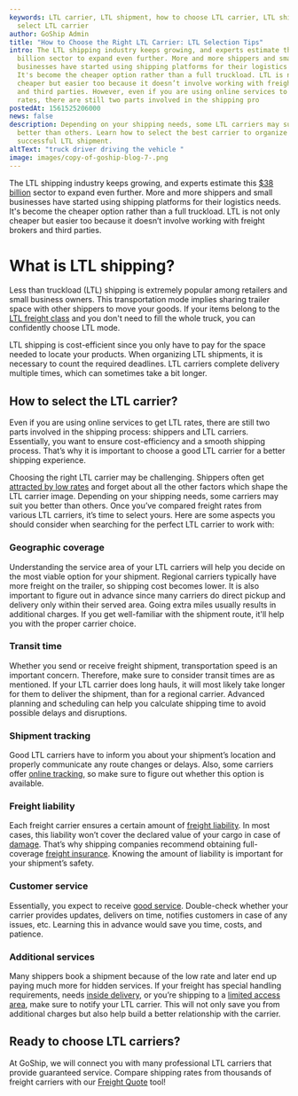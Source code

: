 ```yaml
---
keywords: LTL carrier, LTL shipment, how to choose LTL carrier, LTL shipping,
  select LTL carrier
author: GoShip Admin
title: "How to Choose the Right LTL Carrier: LTL Selection Tips"
intro: The LTL shipping industry keeps growing, and experts estimate the $38
  billion sector to expand even further. More and more shippers and small
  businesses have started using shipping platforms for their logistics needs.
  It's become the cheaper option rather than a full truckload. LTL is not only
  cheaper but easier too because it doesn’t involve working with freight brokers
  and third parties. However, even if you are using online services to get LTL
  rates, there are still two parts involved in the shipping pro
postedAt: 1561525206000
news: false
description: Depending on your shipping needs, some LTL carriers may suit you
  better than others. Learn how to select the best carrier to organize a
  successful LTL shipment.
altText: "truck driver driving the vehicle "
image: images/copy-of-goship-blog-7-.png
---
```

The LTL shipping industry keeps growing, and experts estimate this [$38 billion](https://www.supplychain247.com/article/2018_ltl_market_expecting_substantial_growth) sector to expand even further. More and more shippers and small businesses have started using shipping platforms for their logistics needs. It's become the cheaper option rather than a full truckload. LTL is not only cheaper but easier too because it doesn’t involve working with freight brokers and third parties. 



# What is LTL shipping?



Less than truckload (LTL) shipping is extremely popular among retailers and small business owners. This transportation mode implies sharing trailer space with other shippers to move your goods. If your items belong to the [LTL freight class](https://www.goship.com/posts/blog-everything-you-need-to-know-about-ltl-freight-class) and you don't need to fill the whole truck, you can confidently choose LTL mode. 

LTL shipping is cost-efficient since you only have to pay for the space needed to locate your products. When organizing LTL shipments, it is necessary to count the required deadlines. LTL carriers complete delivery multiple times, which can sometimes take a bit longer.

## How to select the LTL carrier?

Even if you are using online services to get LTL rates, there are still two parts involved in the shipping process: shippers and LTL carriers. Essentially, you want to ensure cost-efficiency and a smooth shipping process. That’s why it is important to choose a good LTL carrier for a better shipping experience. 

Choosing the right LTL carrier may be challenging. Shippers often get [attracted by low rates](https://www.plslogistics.com/blog/lowest-freight-rates-the-best-ones/) and forget about all the other factors which shape the LTL carrier image. Depending on your shipping needs, some carriers may suit you better than others. Once you’ve compared freight rates from various LTL carriers, it’s time to select yours. Here are some aspects you should consider when searching for the perfect LTL carrier to work with:

### Geographic coverage

Understanding the service area of your LTL carriers will help you decide on the most viable option for your shipment. Regional carriers typically have more freight on the trailer, so shipping cost becomes lower. It is also important to figure out in advance since many carriers do direct pickup and delivery only within their served area. Going extra miles usually results in additional charges. If you get well-familiar with the shipment route, it'll help you with the proper carrier choice.

### Transit time

Whether you send or receive freight shipment, transportation speed is an important concern. Therefore, make sure to consider transit times are as mentioned. If your LTL carrier does long hauls, it will most likely take longer for them to deliver the shipment, than for a regional carrier. Advanced planning and scheduling can help you calculate shipping time to avoid possible delays and disruptions.

### Shipment tracking

Good LTL carriers have to inform you about your shipment’s location and properly communicate any route changes or delays. Also, some carriers offer [online tracking](https://www.goship.com/blog/3-reasons-shipment-tracking-matters/), so make sure to figure out whether this option is available.

### Freight liability

Each freight carrier ensures a certain amount of [freight liability](https://www.goship.com/blog/freight-liability-vs-freight-insurance/). In most cases, this liability won’t cover the declared value of your cargo in case of [damage](https://www.goship.com/blog/freight-damage-how-to-file-a-freight-claim/). That’s why shipping companies recommend obtaining full-coverage [freight insurance](https://www.goship.com/blog/what-is-freight-insurance/). Knowing the amount of liability is important for your shipment’s safety.

### Customer service

Essentially, you expect to receive [good service](https://www.goship.com/blog/how-to-improve-your-customers-experience-through-shipping/). Double-check whether your carrier provides updates, delivers on time, notifies customers in case of any issues, etc. Learning this in advance would save you time, costs, and patience.

### Additional services

Many shippers book a shipment because of the low rate and later end up paying much more for hidden services. If your freight has special handling requirements, needs [inside delivery](https://www.goship.com/blog/what-is-inside-delivery/), or you’re shipping to a [limited access area](https://www.goship.com/blog/limited-access-shipping-location/), make sure to notify your LTL carrier. This will not only save you from additional charges but also help build a better relationship with the carrier.

## **Ready to choose LTL carriers?**

At GoShip, we will connect you with many professional LTL carriers that provide guaranteed service. Compare shipping rates from thousands of freight carriers with our [Freight Quote](https://www.goship.com/) tool!